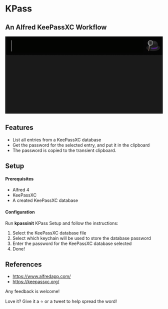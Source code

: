 # KPass

## An Alfred KeePassXC Workflow

![Screenshot](https://github.com/Angoll/KPass/blob/master/example.gif)

## Features

- List all entries from a KeePassXC database
- Get the password for the selected entry, and put it in the clipboard
- The password is copied to the transient clipboard. 


## Setup

#### Prerequisites
 - Alfred 4
 - KeePassXC
 - A created KeePassXC database

#### Configuration

Run **kpassinit** KPass Setup and follow the instructions:

1. Select the KeePassXC database file
2. Select which keychain will be used to store the database password
3. Enter the password for the KeePassXC database selected
4. Done!


## References
- https://www.alfredapp.com/
- https://keepassxc.org/


Any feedback is welcome!

Love it? Give it a ⭐️ or a tweet to help spread the word!
